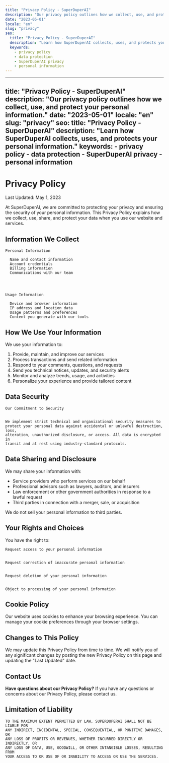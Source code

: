 ```yaml
---
title: "Privacy Policy - SuperDuperAI"
description: "Our privacy policy outlines how we collect, use, and protect your personal information."
date: "2023-05-01"
locale: "en"
slug: "privacy"
seo:
  title: "Privacy Policy - SuperDuperAI"
  description: "Learn how SuperDuperAI collects, uses, and protects your personal information."
  keywords:
    - privacy policy
    - data protection
    - SuperDuperAI privacy
    - personal information
---
```


---
title: "Privacy Policy - SuperDuperAI"
description: "Our privacy policy outlines how we collect, use, and protect your personal information."
date: "2023-05-01"
locale: "en"
slug: "privacy"
seo:
  title: "Privacy Policy - SuperDuperAI"
  description: "Learn how SuperDuperAI collects, uses, and protects your personal information."
  keywords:
    - privacy policy
    - data protection
    - SuperDuperAI privacy
    - personal information
---

# Privacy Policy

  Last Updated: May 1, 2023

At SuperDuperAI, we are committed to protecting your privacy and ensuring the security of your personal information. This Privacy Policy explains how we collect, use, share, and protect your data when you use our website and services.

## Information We Collect

  
    Personal Information
    
      Name and contact information
      Account credentials
      Billing information
      Communications with our team
    
  

  
    Usage Information
    
      Device and browser information
      IP address and location data
      Usage patterns and preferences
      Content you generate with our tools
    
  

## How We Use Your Information

We use your information to:

1. Provide, maintain, and improve our services
2. Process transactions and send related information
3. Respond to your comments, questions, and requests
4. Send you technical notices, updates, and security alerts
5. Monitor and analyze trends, usage, and activities
6. Personalize your experience and provide tailored content

## Data Security

  
    Our Commitment to Security
  
  
    We implement strict technical and organizational security measures to
    protect your personal data against accidental or unlawful destruction, loss,
    alteration, unauthorized disclosure, or access. All data is encrypted in
    transit and at rest using industry-standard protocols.
  

## Data Sharing and Disclosure

We may share your information with:

- Service providers who perform services on our behalf
- Professional advisors such as lawyers, auditors, and insurers
- Law enforcement or other government authorities in response to a lawful request
- Third parties in connection with a merger, sale, or acquisition

We do not sell your personal information to third parties.

## Your Rights and Choices

You have the right to:

  
    Request access to your personal information
  
  
    Request correction of inaccurate personal information
  
  
    Request deletion of your personal information
  
  
    Object to processing of your personal information
  

## Cookie Policy

Our website uses cookies to enhance your browsing experience. You can manage your cookie preferences through your browser settings.

## Changes to This Policy

We may update this Privacy Policy from time to time. We will notify you of any significant changes by posting the new Privacy Policy on this page and updating the "Last Updated" date.

## Contact Us

  **Have questions about our Privacy Policy?** If you have any questions or
  concerns about our Privacy Policy, please contact us.

## Limitation of Liability

  
    TO THE MAXIMUM EXTENT PERMITTED BY LAW, SUPERDUPERAI SHALL NOT BE LIABLE FOR
    ANY INDIRECT, INCIDENTAL, SPECIAL, CONSEQUENTIAL, OR PUNITIVE DAMAGES, OR
    ANY LOSS OF PROFITS OR REVENUES, WHETHER INCURRED DIRECTLY OR INDIRECTLY, OR
    ANY LOSS OF DATA, USE, GOODWILL, OR OTHER INTANGIBLE LOSSES, RESULTING FROM
    YOUR ACCESS TO OR USE OF OR INABILITY TO ACCESS OR USE THE SERVICES.
  

